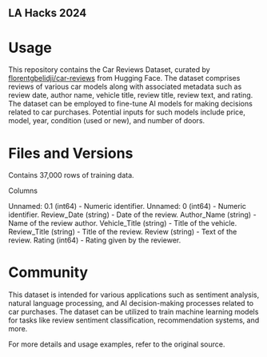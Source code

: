 ## LA Hacks 2024
# Usage
This repository contains the Car Reviews Dataset, curated by [florentgbelidji/car-reviews](https://huggingface.co/datasets/florentgbelidji/car-reviews) from Hugging Face. The dataset comprises reviews of various car models along with associated metadata such as review date, author name, vehicle title, review title, review text, and rating. 
The dataset can be employed to fine-tune AI models for making decisions related to car purchases. Potential inputs for such models include price, model, year, condition (used or new), and number of doors.

# Files and Versions
Contains 37,000 rows of training data.

Columns

Unnamed: 0.1 (int64) - Numeric identifier.
Unnamed: 0 (int64) - Numeric identifier.
Review_Date (string) - Date of the review.
Author_Name (string) - Name of the review author.
Vehicle_Title (string) - Title of the vehicle.
Review_Title (string) - Title of the review.
Review (string) - Text of the review.
Rating (int64) - Rating given by the reviewer.

# Community
This dataset is intended for various applications such as sentiment analysis, natural language processing, and AI decision-making processes related to car purchases. The dataset can be utilized to train machine learning models for tasks like review sentiment classification, recommendation systems, and more.

For more details and usage examples, refer to the original source.
